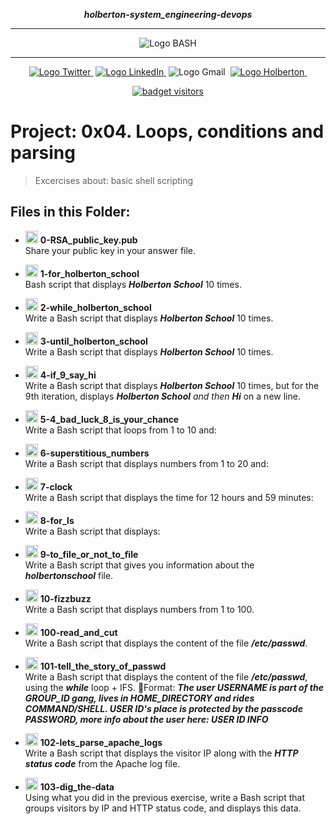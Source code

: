 <div align=center>

***holberton-system_engineering-devops***
<hr />
 <img src="https://raw.githubusercontent.com/jepez90/jepez90.github.io/master/img/Readme_media/banner_shell.svg" alt="Logo BASH" style="max-width:80%;">
 <hr />
<a href="https://twitter.com/Jepez90"><img src="https://img.shields.io/twitter/url?label=%40Jepez90&style=social&url=https%3A%2F%2Ftwitter.com%2FJepez90" alt="Logo Twitter">&nbsp;</a>
<a href="https://www.linkedin.com/in/jepez90/"><img src="https://img.shields.io/badge/jepez90-%230077B5.svg?&logo=linkedin&logoColor=white" alt="Logo LinkedIn">&nbsp;</a>
<img src="https://img.shields.io/badge/jepez90-white?style=flat&logo=gmail" alt="Logo Gmail">&nbsp;
<a href="https://twitter.com/HolbertonCOL"><img src="https://img.shields.io/badge/Holberton_School-red" alt="Logo Holberton">&nbsp;</a>

<a href="https://github.com/jepez90"><img src="https://visitor-badge.glitch.me/badge?page_id=jepez90.system_engineering-devops.0x04" alt="badget visitors"></a>
</div>

# Project: 0x04. Loops, conditions and parsing

> Excercises about:
basic shell scripting


## Files in this Folder:


* <img src="https://raw.githubusercontent.com/jepez90/jepez90.github.io/master/img/Readme_media/logo_code_file.svg" alt="Logo Code" height="20"> **0-RSA_public_key.pub**<br />
Share your public key in your answer file.

* <img src="https://raw.githubusercontent.com/jepez90/jepez90.github.io/master/img/Readme_media/logo_shell.svg" alt="Logo Shell" height="20"> **1-for_holberton_school**<br />
Bash script that displays ***Holberton School*** 10 times.

* <img src="https://raw.githubusercontent.com/jepez90/jepez90.github.io/master/img/Readme_media/logo_shell.svg" alt="Logo Shell" height="20"> **2-while_holberton_school**<br />
Write a Bash script that displays ***Holberton School*** 10 times.

* <img src="https://raw.githubusercontent.com/jepez90/jepez90.github.io/master/img/Readme_media/logo_shell.svg" alt="Logo Shell" height="20"> **3-until_holberton_school**<br />
Write a Bash script that displays ***Holberton School*** 10 times.

* <img src="https://raw.githubusercontent.com/jepez90/jepez90.github.io/master/img/Readme_media/logo_shell.svg" alt="Logo Shell" height="20"> **4-if_9_say_hi**<br />
Write a Bash script that displays ***Holberton School*** 10 times, but for the 9th iteration, displays ***Holberton School*** <em>and then</em> ***Hi*** on a new line.

* <img src="https://raw.githubusercontent.com/jepez90/jepez90.github.io/master/img/Readme_media/logo_shell.svg" alt="Logo Shell" height="20"> **5-4_bad_luck_8_is_your_chance**<br />
Write a Bash script that loops from 1 to 10 and:

* <img src="https://raw.githubusercontent.com/jepez90/jepez90.github.io/master/img/Readme_media/logo_shell.svg" alt="Logo Shell" height="20"> **6-superstitious_numbers**<br />
Write a Bash script that displays numbers from 1 to 20 and:

* <img src="https://raw.githubusercontent.com/jepez90/jepez90.github.io/master/img/Readme_media/logo_shell.svg" alt="Logo Shell" height="20"> **7-clock**<br />
Write a Bash script that displays the time for 12 hours and 59 minutes:

* <img src="https://raw.githubusercontent.com/jepez90/jepez90.github.io/master/img/Readme_media/logo_shell.svg" alt="Logo Shell" height="20"> **8-for_ls**<br />
Write a Bash script that displays:

* <img src="https://raw.githubusercontent.com/jepez90/jepez90.github.io/master/img/Readme_media/logo_shell.svg" alt="Logo Shell" height="20"> **9-to_file_or_not_to_file**<br />
Write a Bash script that gives you information about the ***holbertonschool*** file.

* <img src="https://raw.githubusercontent.com/jepez90/jepez90.github.io/master/img/Readme_media/logo_shell.svg" alt="Logo Shell" height="20"> **10-fizzbuzz**<br />
Write a Bash script that displays numbers from 1 to 100.

* <img src="https://raw.githubusercontent.com/jepez90/jepez90.github.io/master/img/Readme_media/logo_shell.svg" alt="Logo Shell" height="20"> **100-read_and_cut**<br />
Write a Bash script that displays the content of the file ***/etc/passwd***.

* <img src="https://raw.githubusercontent.com/jepez90/jepez90.github.io/master/img/Readme_media/logo_shell.svg" alt="Logo Shell" height="20"> **101-tell_the_story_of_passwd**<br />
Write a Bash script that displays the content of the file ***/etc/passwd***, using the ***while*** loop + IFS. Format: ***The user USERNAME is part of the GROUP_ID gang, lives in HOME_DIRECTORY and rides COMMAND/SHELL. USER ID's place is protected by the passcode PASSWORD, more info about the user here: USER ID INFO***

* <img src="https://raw.githubusercontent.com/jepez90/jepez90.github.io/master/img/Readme_media/logo_shell.svg" alt="Logo Shell" height="20"> **102-lets_parse_apache_logs**<br />
Write a Bash script that displays the visitor IP along with the ***HTTP status code*** from the Apache log file.

* <img src="https://raw.githubusercontent.com/jepez90/jepez90.github.io/master/img/Readme_media/logo_shell.svg" alt="Logo Shell" height="20"> **103-dig_the-data**<br />
Using what you did in the previous exercise, write a Bash script that groups visitors by IP and HTTP status code, and displays this data.

